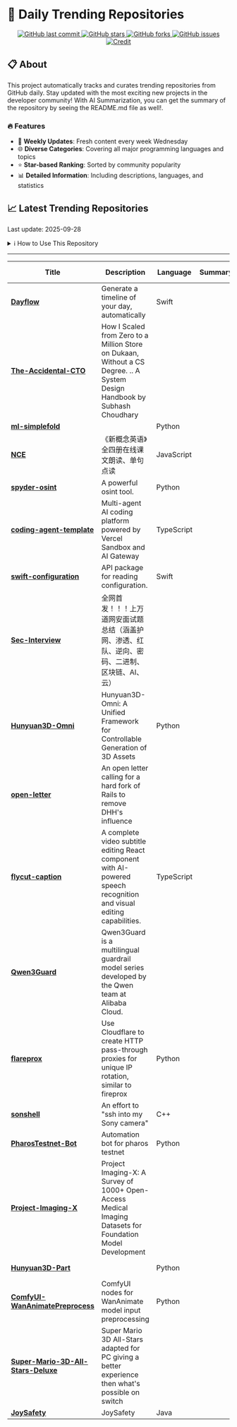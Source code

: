 # 🌟 Daily Trending Repositories

<div align="center">
<a href="https://github.com/marc-ko/daily-trending-repo/commits/main">
    <img src="https://img.shields.io/github/last-commit/marc-ko/daily-trending-repo" alt="GitHub last commit" />
</a>

<a href="https://github.com/marc-ko/daily-trending-repo/stargazers">
    <img src="https://img.shields.io/github/stars/marc-ko/daily-trending-repo" alt="GitHub stars" />
</a>
<a href="https://github.com/marc-ko/daily-trending-repo/network/members">
    <img src="https://img.shields.io/github/forks/marc-ko/daily-trending-repo" alt="GitHub forks" />
</a>
<a href="https://github.com/marc-ko/daily-trending-repo/issues">
    <img src="https://img.shields.io/github/issues/marc-ko/daily-trending-repo" alt="GitHub issues" />
</a>
<a alt="credit" href="https://github.com/zezhishao/DailyArXiv">
 <img src="https://img.shields.io/badge/credit%20-%20Idea%20From%20This%20Repo-blue" alt="Credit">
</a>
</div>

## 📋 About

This project automatically tracks and curates trending repositories from GitHub daily. Stay updated with the most exciting new projects in the developer community! With AI Summarization, you can get the summary of the repository by seeing the README.md file as well!.

### 🔥 Features

- 🔄 **Weekly Updates**: Fresh content every week Wednesday
- 🌐 **Diverse Categories**: Covering all major programming languages and topics
- ⭐ **Star-based Ranking**: Sorted by community popularity
- 📊 **Detailed Information**: Including descriptions, languages, and statistics

## 📈 Latest Trending Repositories

Last update: 2025-09-28

<details>
<summary>ℹ️ How to Use This Repository</summary>

1. **Star & Watch**: Click the 'Star' and 'Watch' buttons to receive weekly email notifications
2. **Browse**: Explore trending repositories organized by popularity
3. **Contribute**: Feel free to open issues or suggest improvements

</details>

---

| **Title** | **Description** | **Language** | **Summary** | **Tags** | **Stars Count** |
| --- | --- | --- | --- | --- | --- |
| **[Dayflow](https://github.com/JerryZLiu/Dayflow)** | Generate a timeline of your day, automatically | Swift |  |  | 2168 |
| **[The-Accidental-CTO](https://github.com/subhashchy/The-Accidental-CTO)** | How I Scaled from Zero to a Million Store on Dukaan,  Without a CS Degree.  .. A System Design Handbook by  Subhash Choudhary  |  |  | <details><summary>scali...</summary><p>scaling, system-design</p></details> | 611 |
| **[ml-simplefold](https://github.com/apple/ml-simplefold)** |  | Python |  |  | 603 |
| **[NCE](https://github.com/iChochy/NCE)** | 《新概念英语》全四册在线课文朗读、单句点读 | JavaScript |  | <details><summary>engli...</summary><p>english, learn, nce</p></details> | 588 |
| **[spyder-osint](https://github.com/yasadEv/spyder-osint)** | A powerful osint tool. | Python |  | <details><summary>osint...</summary><p>osint, osint-python, osint-resources, osint-tool, osint-tools</p></details> | 522 |
| **[coding-agent-template](https://github.com/vercel-labs/coding-agent-template)** | Multi-agent AI coding platform powered by Vercel Sandbox and AI Gateway | TypeScript |  |  | 451 |
| **[swift-configuration](https://github.com/apple/swift-configuration)** | API package for reading configuration. | Swift |  | <details><summary>confi...</summary><p>configuration, server, swift</p></details> | 284 |
| **[Sec-Interview](https://github.com/duckpigdog/Sec-Interview)** | 全网首发！！！上万道网安面试题总结（涵盖护网、渗透、红队、逆向、密码、二进制、区块链、AI、云） |  |  |  | 257 |
| **[Hunyuan3D-Omni](https://github.com/Tencent-Hunyuan/Hunyuan3D-Omni)** | Hunyuan3D-Omni: A Unified Framework for Controllable Generation of 3D Assets | Python |  | <details><summary>3d, 3...</summary><p>3d, 3d-aigc, 3d-generation, hunyuan3d, image-to-3d, multimodal, shape</p></details> | 232 |
| **[open-letter](https://github.com/Plan-Vert/open-letter)** | An open letter calling for a hard fork of Rails to remove DHH's influence |  |  |  | 229 |
| **[flycut-caption](https://github.com/x007xyz/flycut-caption)** | A complete video subtitle editing React component with AI-powered speech recognition and visual editing capabilities. | TypeScript |  |  | 226 |
| **[Qwen3Guard](https://github.com/QwenLM/Qwen3Guard)** | Qwen3Guard is a multilingual guardrail model series developed by the Qwen team at Alibaba Cloud. |  |  |  | 202 |
| **[flareprox](https://github.com/MrTurvey/flareprox)** | Use Cloudflare to create HTTP pass-through proxies for unique IP rotation, similar to fireprox | Python |  |  | 196 |
| **[sonshell](https://github.com/goudvuur/sonshell)** | An effort to "ssh into my Sony camera" | C++ |  |  | 184 |
| **[PharosTestnet-Bot](https://github.com/kyomber/PharosTestnet-Bot)** | Automation bot for pharos testnet | Python |  | <details><summary>pharo...</summary><p>pharos-testnet, pharos-testnet-bot, pharos-testnet-multi-bot</p></details> | 167 |
| **[Project-Imaging-X](https://github.com/uni-medical/Project-Imaging-X)** | Project Imaging-X: A Survey of 1000+ Open-Access Medical Imaging Datasets for Foundation Model Development |  |  | <details><summary>dermo...</summary><p>dermoscopy, endoscopy, foundation-models, fundus, medical-image-analysis, multimodal-models, open-science, ophthalmology, pathology, radiology, survey, ultrasound</p></details> | 164 |
| **[Hunyuan3D-Part](https://github.com/Tencent-Hunyuan/Hunyuan3D-Part)** |  | Python |  | <details><summary>3d, 3...</summary><p>3d, 3d-generation, hunyuan3d</p></details> | 150 |
| **[ComfyUI-WanAnimatePreprocess](https://github.com/kijai/ComfyUI-WanAnimatePreprocess)** | ComfyUI nodes for WanAnimate model input preprocessing | Python |  |  | 139 |
| **[Super-Mario-3D-All-Stars-Deluxe](https://github.com/Minibattle/Super-Mario-3D-All-Stars-Deluxe)** | Super Mario 3D All-Stars adapted for PC giving a better experience then what's possible on switch |  |  |  | 137 |
| **[JoySafety](https://github.com/jd-opensource/JoySafety)** | JoySafety | Java |  |  | 135 |

